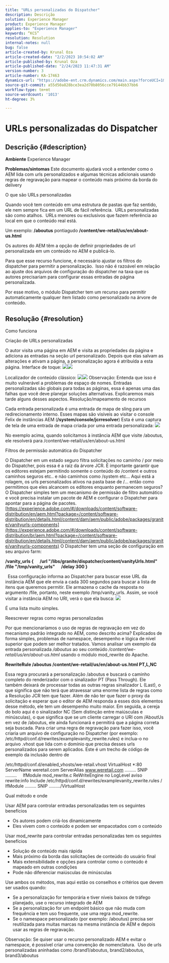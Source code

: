 ```yaml
---
title: "URLs personalizadas do Dispatcher"
description: Descrição
solution: Experience Manager
product: Experience Manager
applies-to: "Experience Manager"
keywords: “KCS”
resolution: Resolution
internal-notes: null
bug: false
article-created-by: Krunal Oza
article-created-date: "2/2/2023 10:54:02 AM"
article-published-by: Krunal Oza
article-published-date: "2/24/2023 11:47:31 AM"
version-number: 3
article-number: KA-17463
dynamics-url: "https://adobe-ent.crm.dynamics.com/main.aspx?forceUCI=1&pagetype=entityrecord&etn=knowledgearticle&id=9a85c1e3-e7a2-ed11-aad1-6045bd006149"
source-git-commit: a55d50a828bce3ea2d70b8056cce79144bb37bb6
workflow-type: tm+mt
source-wordcount: '1013'
ht-degree: 3%

---
```


# URLs personalizadas do Dispatcher

## Descrição {#description}

<b>Ambiente</b>
Experience Manager


<b>Problemas/sintomas</b>
Este documento ajudará você a entender como o AEM lida com urls personalizados e algumas técnicas adicionais usando regras de regravação para mapear o conteúdo mais próximo da borda do delivery

O que são URLs personalizadas

Quando você tem conteúdo em uma estrutura de pastas que faz sentido, ele nem sempre fica em um URL de fácil referência.  URLs personalizadas são como atalhos.  URLs menores ou exclusivos que fazem referência ao local em que o conteúdo real está.

Um exemplo: <b>/aboutus</b> pontiagudo <b>/content/we-retail/us/en/about-us.html</b>

Os autores do AEM têm a opção de definir propriedades de url personalizada em um conteúdo no AEM e publicá-lo.

Para que esse recurso funcione, é necessário ajustar os filtros do dispatcher para permitir a personalização.  Isso não é razoável em relação ao ajuste dos arquivos de configuração do dispatcher na taxa que os autores precisariam para configurar essas entradas de página personalizada.

Por esse motivo, o módulo Dispatcher tem um recurso para permitir automaticamente qualquer item listado como personalizado na árvore de conteúdo.


## Resolução {#resolution}


Como funciona


Criação de URLs personalizadas

O autor visita uma página em AEM e visita as propriedades da página e adiciona as entradas na seção url personalizado.
Depois que elas salvam as alterações e ativam a página, a personalização agora é atribuída a esta página.
Interface de toque:
![](assets/c1e59dbd-38b4-ed11-83fe-6045bd006149.png)![](assets/c3e59dbd-38b4-ed11-83fe-6045bd006149.png)


Localizador de conteúdo clássico:
![](assets/c2e59dbd-38b4-ed11-83fe-6045bd006149.png)![](assets/c4e59dbd-38b4-ed11-83fe-6045bd006149.png)
Observação: Entenda que isso é muito vulnerável a problemas de espaço de nomes.
Entradas personalizadas são globais para todas as páginas, essa é apenas uma das falhas que você deve planejar soluções alternativas. Explicaremos mais tarde alguns desses aspectos.
Resolução/mapeamento de recursos

Cada entrada personalizada é uma entrada de mapa de sling para um redirecionamento interno.
Esses mapas são visíveis ao visitar o console Felix de instâncias AEM (<b>/system/console/jcrresolver</b>) Esta é uma captura de tela de uma entrada de mapa criada por uma entrada personalizada:
![](assets/c5e59dbd-38b4-ed11-83fe-6045bd006149.png)



No exemplo acima, quando solicitamos à instância AEM que visite /aboutus, ele resolverá para /content/we-retail/us/en/about-us.html

Filtros de permissão automática do Dispatcher

O Dispatcher em um estado seguro filtra solicitações no caminho / por meio do Dispatcher, pois essa é a raiz da árvore JCR.
É importante garantir que os editores estejam permitindo somente o conteúdo do /content e outros caminhos seguros etc.. e não caminhos como /system etc... Aqui está a rolagem, os urls personalizados ativos na pasta base de /... então como permitimos que eles alcancem os editores enquanto permanecem seguros?
O Dispatcher simples tem um mecanismo de permissão de filtro automático e você precisa instalar um pacote de AEM e configurar o Dispatcher para apontar para a página de pacotes.
[https://experience.adobe.com/#/downloads/content/software-distribution/en/aem.html?package=/content/software-distribution/en/details.html/content/dam/aem/public/adobe/packages/granite/vanityurls-components](https://experience.adobe.com/#/downloads/content/software-distribution/br/aem.html?package=/content/software-distribution/en/details.html/content/dam/aem/public/adobe/packages/granite/vanityurls-components)
O Dispatcher tem uma seção de configuração em seu arquivo farm:


<b>/vanity_urls {</b><b> </b><b>    </b><b> </b><b>/url &quot;/libs/granite/dispatcher/content/vanityUrls.html&quot;</b><b> </b><b>    </b><b> </b><b>/file &quot;/tmp/vanity_urls&quot;</b><b> </b><b>    </b><b> </b><b>/delay 300</b><b> </b><b>}</b>

 
Essa configuração informa ao Dispatcher para buscar esse URL da instância AEM que ele envia a cada 300 segundos para buscar a lista de itens que queremos permitir.
Ele armazena o cache da resposta no argumento /file, portanto, neste exemplo /tmp/vanity_urls. Assim, se você visitar a instância AEM no URI, verá o que ela busca:
![](assets/c6e59dbd-38b4-ed11-83fe-6045bd006149.png)



É uma lista muito simples.

Reescrever regras como regras personalizadas

Por que mencionaríamos o uso de regras de regravação em vez do mecanismo padrão integrado no AEM, como descrito acima?
Explicados de forma simples, problemas de namespace, desempenho e lógica de nível superior que podem ser melhor tratados.
Vamos analisar um exemplo da entrada personalizada */aboutus* ao seu conteúdo */content/we-retail/us/en/about-us.html* usando o módulo mod_rewrite do Apache.

<b>RewriteRule /aboutus /content/we-retail/us/en/about-us.html PT,L,NC</b>


Essa regra procurará a personalização /aboutus e buscará o caminho completo do renderizador com o sinalizador PT (Pass Through).
Ele também deixará de processar todas as outras regras sinalizador L (Last), o que significa que não terá que atravessar uma enorme lista de regras como a Resolução JCR tem que fazer.
Além de não ter que fazer o proxy da solicitação e esperar que o editor de AEM responda a esses dois elementos desse método, ele tem um desempenho muito maior.
Em seguida, a cereja do bolo aqui é o sinalizador NC (Sem distinção entre maiúsculas e minúsculas), o que significa que se um cliente carregar o URI com /AboutUs em vez de /aboutus, ele ainda funcionará e permitirá que a página correta seja buscada.
Para criar uma regra de regravação para fazer isso, você criaria um arquivo de configuração no Dispatcher (por exemplo: /etc/httpd/conf.d/rewrites/examplevanity_rewrite.rules) e inclua-o no arquivo .vhost que lida com o domínio que precisa desses urls personalizados para serem aplicados.
Este é um trecho de código de exemplo da inclusão dentro de

/etc/httpd/conf.d/enabled_vhosts/we-retail.vhost VirtualHost \*:80 ServerName weretail.com ServerAlias www.weretail.com ......... SNIP .........     IfModule mod_rewrite.c ReWriteEngine no LogLevel aviso rewrite:info Include /etc/httpd/conf.d/rewrites/examplevanity_rewrite.rules / IfModule ......... SNIP ........./VirtualHost



Qual método e onde


Usar AEM para controlar entradas personalizadas tem os seguintes benefícios

- Os autores podem criá-los dinamicamente
- Eles vivem com o conteúdo e podem ser empacotados com o conteúdo


Usar mod_rewrite para controlar entradas personalizadas tem os seguintes benefícios

- Solução de conteúdo mais rápida
- Mais próximo da borda das solicitações de conteúdo do usuário final
- Mais extensibilidade e opções para controlar como o conteúdo é mapeado em outras condições
- Pode não diferenciar maiúsculas de minúsculas


Use ambos os métodos, mas aqui estão os conselhos e critérios que devem ser usados quando:

- Se a personalização for temporária e tiver níveis baixos de tráfego planejado, use o recurso integrado de AEM
- Se a personalização for um endpoint básico que não muda com frequência e tem uso frequente, use uma regra mod_rewrite.
- Se o namespace personalizado (por exemplo: /aboutus) precisa ser reutilizada para muitas marcas na mesma instância de AEM e depois usar as regras de regravação.


Observação: Se quiser usar o recurso personalizado AEM e evitar o namespace, é possível criar uma convenção de nomenclatura.  Uso de urls personalizadas aninhadas como /brand1/aboutus, brand2/aboutus, brand3/aboutus
